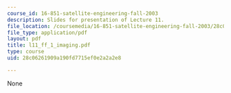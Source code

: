 ```yaml
---
course_id: 16-851-satellite-engineering-fall-2003
description: Slides for presentation of Lecture 11.
file_location: /coursemedia/16-851-satellite-engineering-fall-2003/28c06261909a190fd7715ef0e2a2a2e8_l11_ff_1_imaging.pdf
file_type: application/pdf
layout: pdf
title: l11_ff_1_imaging.pdf
type: course
uid: 28c06261909a190fd7715ef0e2a2a2e8

---
```

None
